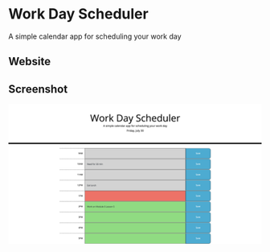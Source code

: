 # Work Day Scheduler
A simple calendar app for scheduling your work day
## Website

## Screenshot
![Alt text](./assets/images/screenshot.png)
